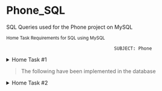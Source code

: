 # Phone_SQL
SQL Queries used for the Phone project on MySQL

<sup>Home Task Requirements for SQL using MySQL</sup>


                                            SUBJECT: Phone

<details>

<summary>Home Task #1</summary>

### Requirements for Home task #1

| **Requirements**  | **Implementation** |
| -- | ------------- |
| Create a database schema using MySQL Workbench for the new hierarchy with at leas 12  tables and all relations | ![image](https://github.com/lbeltran5/Phone_SQL/assets/89185145/25933ef1-622a-46a2-8de8-b6c8c1430427)|

> The schema should satisfy the 3 Normal Forms

</details>

> The following have been implemented in the database

<details>

<summary>Home Task #2</summary>

### Requirements for Home task #2

| **Requirements**  | **Implementation** |
| -- | ------------- |
| 10 statements for Insertion | Added 2 SQL files into this repository: Insertion_staments and Insertion_statements_2 |
| 10 statements for Updating | Added 1 SQL files that contains Update_statements | 
| 10 statements for Deletions | Added 1 SQL files that contains Delete_statements |
| 5 alter table. | Implementation here |
| 1 big statement to join all tables in the database | Implementation here |
| 5 statements with left, right, inner, outer joins. | Implementation here |
| 7 statements with aggregate functions and group by and without having | Implementation here |
| 7 statements with aggregate functions and group by and with having | Implementation here |


</details>
